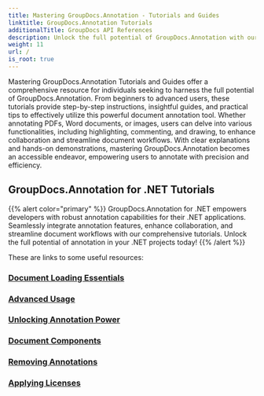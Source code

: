 ```yaml
---
title: Mastering GroupDocs.Annotation - Tutorials and Guides
linktitle: GroupDocs.Annotation Tutorials
additionalTitle: GroupDocs API References
description: Unlock the full potential of GroupDocs.Annotation with our tutorials. Enhance collaboration and streamline workflows with comprehensive guides and tips.
weight: 11
url: /
is_root: true
---
```


Mastering GroupDocs.Annotation Tutorials and Guides offer a comprehensive resource for individuals seeking to harness the full potential of GroupDocs.Annotation. From beginners to advanced users, these tutorials provide step-by-step instructions, insightful guides, and practical tips to effectively utilize this powerful document annotation tool. Whether annotating PDFs, Word documents, or images, users can delve into various functionalities, including highlighting, commenting, and drawing, to enhance collaboration and streamline document workflows. With clear explanations and hands-on demonstrations, mastering GroupDocs.Annotation becomes an accessible endeavor, empowering users to annotate with precision and efficiency.

## GroupDocs.Annotation for .NET Tutorials
{{% alert color="primary" %}}
GroupDocs.Annotation for .NET empowers developers with robust annotation capabilities for their .NET applications. Seamlessly integrate annotation features, enhance collaboration, and streamline document workflows with our comprehensive tutorials. Unlock the full potential of annotation in your .NET projects today!
{{% /alert %}}

These are links to some useful resources:
 
### [Document Loading Essentials](./net/document-loading-essentials/)
### [Advanced Usage](./net/advanced-usage/)
### [Unlocking Annotation Power](./net/unlocking-annotation-power/)
### [Document Components](./net/document-components/)
### [Removing Annotations](./net/removing-annotations/)
### [Applying Licenses](./net/applying-licenses/)



